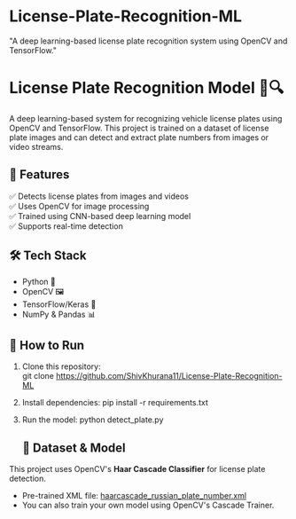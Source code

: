 # License-Plate-Recognition-ML
"A deep learning-based license plate recognition system using OpenCV and TensorFlow."

# License Plate Recognition Model 🚗🔍  

A deep learning-based system for recognizing vehicle license plates using OpenCV and TensorFlow. This project is trained on a dataset of license plate images and can detect and extract plate numbers from images or video streams.  

## 📌 Features  
✅ Detects license plates from images and videos  
✅ Uses OpenCV for image processing  
✅ Trained using CNN-based deep learning model  
✅ Supports real-time detection  

## 🛠️ Tech Stack  
- Python 🐍  
- OpenCV 🖼️  
- TensorFlow/Keras 🤖  
- NumPy & Pandas 📊  

## 🚀 How to Run  
1. Clone this repository:  
git clone https://github.com/ShivKhurana11/License-Plate-Recognition-ML

2. Install dependencies:
   pip install -r requirements.txt 

3. Run the model:
   python detect_plate.py

   ## 📂 Dataset & Model
This project uses OpenCV's **Haar Cascade Classifier** for license plate detection.  
- Pre-trained XML file: [haarcascade_russian_plate_number.xml](https://github.com/opencv/opencv/blob/master/data/haarcascades/haarcascade_russian_plate_number.xml)  
- You can also train your own model using OpenCV's Cascade Trainer.  


